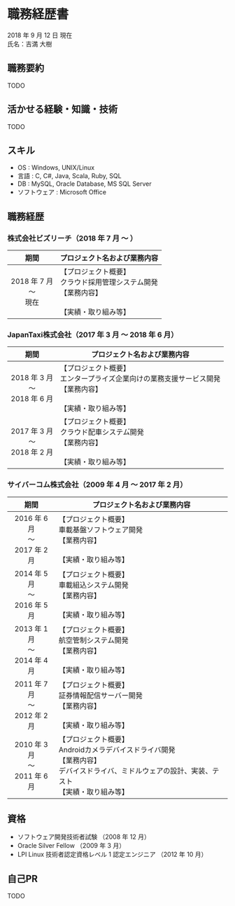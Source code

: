 # 職務経歴書

2018 年 9 月 12 日 現在  
氏名：吉満 大樹

## 職務要約

TODO

## 活かせる経験・知識・技術

TODO

## スキル

- OS : Windows, UNIX/Linux
- 言語 : C, C#, Java, Scala, Ruby, SQL
- DB : MySQL, Oracle Database, MS SQL Server
- ソフトウェア : Microsoft Office

## 職務経歴

### 株式会社ビズリーチ（2018 年 7 月 〜 ）

| 期間 | プロジェクト名および業務内容 |
|:---:|---|
| 2018 年 7 月 <br> 〜 <br> 現在 | 【プロジェクト概要】 <br> クラウド採用管理システム開発 <br> 【業務内容】 <br> <br>【実績・取り組み等】<br>  |

### JapanTaxi株式会社（2017 年 3 月 〜 2018 年 6 月）

| 期間 | プロジェクト名および業務内容 |
|:---:|---|
| 2018 年 3 月 <br> 〜 <br> 2018 年 6 月 | 【プロジェクト概要】 <br> エンタープライズ企業向けの業務支援サービス開発 <br> 【業務内容】 <br> <br>【実績・取り組み等】<br>  |
| 2017 年 3 月 <br> 〜 <br> 2018 年 2 月 | 【プロジェクト概要】 <br> クラウド配車システム゙開発 <br> 【業務内容】 <br> <br>【実績・取り組み等】<br>  |

### サイバーコム株式会社（2009 年 4 月 〜 2017 年 2 月）

| 期間 | プロジェクト名および業務内容 |
|:---:|---|
| 2016 年 6 月 <br> 〜 <br> 2017 年 2 月 | 【プロジェクト概要】 <br> 車載基盤ソフトウェア開発 <br> 【業務内容】 <br> <br>【実績・取り組み等】<br>  |
| 2014 年 5 月 <br> 〜 <br> 2016 年 5 月 | 【プロジェクト概要】 <br> 車載組込システム開発 <br> 【業務内容】 <br> <br>【実績・取り組み等】<br>  |
| 2013 年 1 月 <br> 〜 <br> 2014 年 4 月 | 【プロジェクト概要】 <br> 航空管制システム開発 <br> 【業務内容】 <br> <br>【実績・取り組み等】<br>  |
| 2011 年 7 月 <br> 〜 <br> 2012 年 2 月 | 【プロジェクト概要】 <br> 証券情報配信サーバー開発 <br> 【業務内容】 <br> <br>【実績・取り組み等】<br>  |
| 2010 年 3 月 <br> 〜 <br> 2011 年 6 月 | 【プロジェクト概要】 <br> Androidカメラデバイスドライバ開発 <br> 【業務内容】 <br> デバイスドライバ、ミドルウェアの設計、実装、テスト <br>【実績・取り組み等】<br>  |

## 資格

- ソフトウェア開発技術者試験 （2008 年 12 月）
- Oracle Silver Fellow （2009 年 3 月）
- LPI Linux 技術者認定資格レベル 1 認定エンジニア （2012 年 10 月）

## 自己PR

TODO
